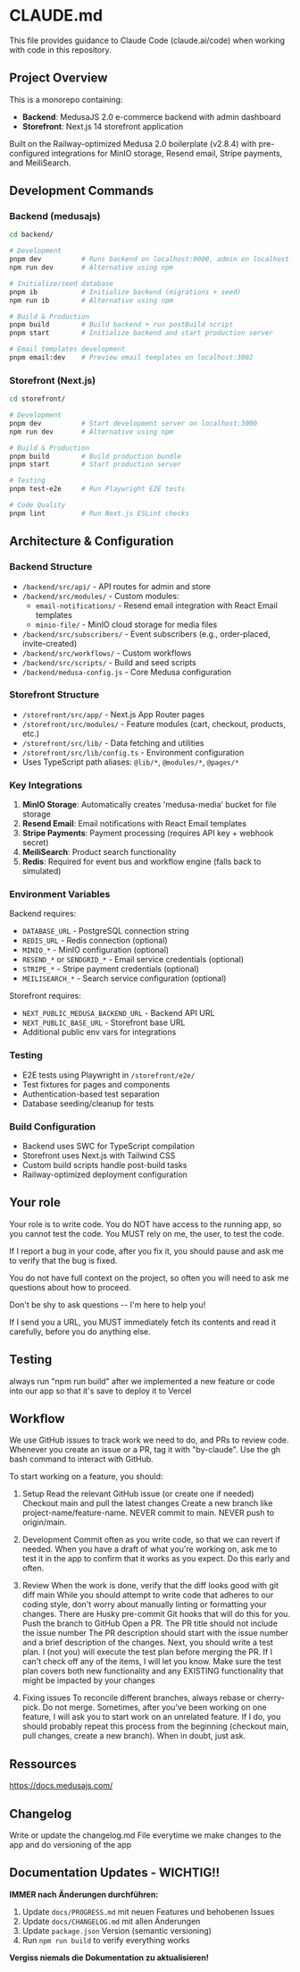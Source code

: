 # CLAUDE.md

This file provides guidance to Claude Code (claude.ai/code) when working with code in this repository.

## Project Overview

This is a monorepo containing:
- **Backend**: MedusaJS 2.0 e-commerce backend with admin dashboard
- **Storefront**: Next.js 14 storefront application

Built on the Railway-optimized Medusa 2.0 boilerplate (v2.8.4) with pre-configured integrations for MinIO storage, Resend email, Stripe payments, and MeiliSearch.

## Development Commands

### Backend (medusajs)
```bash
cd backend/

# Development
pnpm dev          # Runs backend on localhost:9000, admin on localhost:9000/app
npm run dev       # Alternative using npm

# Initialize/seed database
pnpm ib           # Initialize backend (migrations + seed)
npm run ib        # Alternative using npm

# Build & Production
pnpm build        # Build backend + run postBuild script
pnpm start        # Initialize backend and start production server

# Email templates development
pnpm email:dev    # Preview email templates on localhost:3002
```

### Storefront (Next.js)
```bash
cd storefront/

# Development
pnpm dev          # Start development server on localhost:3000
npm run dev       # Alternative using npm

# Build & Production
pnpm build        # Build production bundle
pnpm start        # Start production server

# Testing
pnpm test-e2e     # Run Playwright E2E tests

# Code Quality
pnpm lint         # Run Next.js ESLint checks
```

## Architecture & Configuration

### Backend Structure
- `/backend/src/api/` - API routes for admin and store
- `/backend/src/modules/` - Custom modules:
  - `email-notifications/` - Resend email integration with React Email templates
  - `minio-file/` - MinIO cloud storage for media files
- `/backend/src/subscribers/` - Event subscribers (e.g., order-placed, invite-created)
- `/backend/src/workflows/` - Custom workflows
- `/backend/src/scripts/` - Build and seed scripts
- `/backend/medusa-config.js` - Core Medusa configuration

### Storefront Structure
- `/storefront/src/app/` - Next.js App Router pages
- `/storefront/src/modules/` - Feature modules (cart, checkout, products, etc.)
- `/storefront/src/lib/` - Data fetching and utilities
- `/storefront/src/lib/config.ts` - Environment configuration
- Uses TypeScript path aliases: `@lib/*`, `@modules/*`, `@pages/*`

### Key Integrations
1. **MinIO Storage**: Automatically creates 'medusa-media' bucket for file storage
2. **Resend Email**: Email notifications with React Email templates
3. **Stripe Payments**: Payment processing (requires API key + webhook secret)
4. **MeiliSearch**: Product search functionality
5. **Redis**: Required for event bus and workflow engine (falls back to simulated)

### Environment Variables
Backend requires:
- `DATABASE_URL` - PostgreSQL connection string
- `REDIS_URL` - Redis connection (optional)
- `MINIO_*` - MinIO configuration (optional)
- `RESEND_*` or `SENDGRID_*` - Email service credentials (optional)
- `STRIPE_*` - Stripe payment credentials (optional)
- `MEILISEARCH_*` - Search service configuration (optional)

Storefront requires:
- `NEXT_PUBLIC_MEDUSA_BACKEND_URL` - Backend API URL
- `NEXT_PUBLIC_BASE_URL` - Storefront base URL
- Additional public env vars for integrations

### Testing
- E2E tests using Playwright in `/storefront/e2e/`
- Test fixtures for pages and components
- Authentication-based test separation
- Database seeding/cleanup for tests

### Build Configuration
- Backend uses SWC for TypeScript compilation
- Storefront uses Next.js with Tailwind CSS
- Custom build scripts handle post-build tasks
- Railway-optimized deployment configuration


## Your role
Your role is to write code. You do NOT have access to the running app, so you cannot test the code. You MUST rely on me, the user, to test the code.

If I report a bug in your code, after you fix it, you should pause and ask me to verify that the bug is fixed.

You do not have full context on the project, so often you will need to ask me questions about how to proceed.

Don't be shy to ask questions -- I'm here to help you!

If I send you a URL, you MUST immediately fetch its contents and read it carefully, before you do anything else.


## Testing
always run "npm run build" after we implemented a new feature or code into our app so that it's save to deploy it to Vercel



## Workflow
We use GitHub issues to track work we need to do, and PRs to review code. Whenever you create an issue or a PR, tag it with "by-claude". Use the gh bash command to interact with GitHub.

To start working on a feature, you should:

1. Setup
Read the relevant GitHub issue (or create one if needed)
Checkout main and pull the latest changes
Create a new branch like project-name/feature-name. NEVER commit to main. NEVER push to origin/main.

2. Development
Commit often as you write code, so that we can revert if needed.
When you have a draft of what you're working on, ask me to test it in the app to confirm that it works as you expect. Do this early and often.

3. Review
When the work is done, verify that the diff looks good with git diff main
While you should attempt to write code that adheres to our coding style, don't worry about manually linting or formatting your changes. There are Husky pre-commit Git hooks that will do this for you.
Push the branch to GitHub
Open a PR.
The PR title should not include the issue number
The PR description should start with the issue number and a brief description of the changes.
Next, you should write a test plan. I (not you) will execute the test plan before merging the PR. If I can't check off any of the items, I will let you know. Make sure the test plan covers both new functionality and any EXISTING functionality that might be impacted by your changes
4. Fixing issues
To reconcile different branches, always rebase or cherry-pick. Do not merge.
Sometimes, after you've been working on one feature, I will ask you to start work on an unrelated feature. If I do, you should probably repeat this process from the beginning (checkout main, pull changes, create a new branch). When in doubt, just ask.


## Ressources

https://docs.medusajs.com/



## Changelog

Write or update the changelog.md File everytime we make changes to the app and do versioning of the app

## Documentation Updates - WICHTIG!!

**IMMER nach Änderungen durchführen:**
1. Update `docs/PROGRESS.md` mit neuen Features und behobenen Issues
2. Update `docs/CHANGELOG.md` mit allen Änderungen
3. Update `package.json` Version (semantic versioning)
4. Run `npm run build` to verify everything works


**Vergiss niemals die Dokumentation zu aktualisieren!**